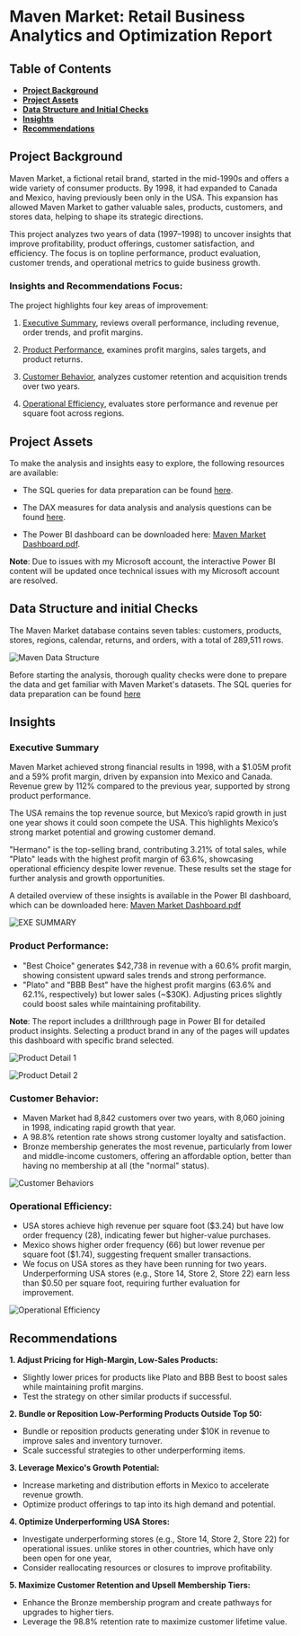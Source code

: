 # Maven Market: Retail Business Analytics and Optimization Report

## Table of Contents
- [**Project Background**](#project-background)
- [**Project Assets**](#project-assets)
- [**Data Structure and Initial Checks**](#data-structure-and-initial-checks)
- [**Insights**](#insights)
- [**Recommendations**](#recommendations)

## Project Background
Maven Market, a fictional retail brand, started in the mid-1990s and offers a wide variety of consumer products. By 1998, it had expanded to Canada and Mexico, having previously been only in the USA. This expansion has allowed Maven Market to gather valuable sales, products, customers, and stores data, helping to shape its strategic directions. 

This project analyzes two years of data (1997–1998) to uncover insights that improve profitability, product offerings, customer satisfaction, and efficiency. The focus is on topline performance, product evaluation, customer trends, and operational metrics to guide business growth.

### Insights and Recommendations Focus:
The project highlights four key areas of improvement:

1. [Executive Summary](#executive-summary),
reviews overall performance, including revenue, order trends, and profit margins.

2. [Product Performance](#product-performance),
examines profit margins, sales targets, and product returns.

3. [Customer Behavior](#customer-behavior),
analyzes customer retention and acquisition trends over two years.

4. [Operational Efficiency](#operational-efficiency),
evaluates store performance and revenue per square foot across regions.


## Project Assets
To make the analysis and insights easy to explore, the following resources are available:

- The SQL queries for data preparation can be found [here](https://mramadhankesapi.github.io/Data-Preparation-Process__for__Maven-Market...Retail-Analytics-and-Optimization/).

- The DAX measures for data analysis and analysis questions can be found [here](https://mramadhankesapi.github.io/DAX-Measures__for__Maven-Market...Retail-Analytics-and-Optimization/).

- The Power BI dashboard can be downloaded here: [Maven Market Dashboard.pdf](https://github.com/user-attachments/files/18228058/Maven.Market.Dashboard.pdf).

**Note**: Due to issues with my Microsoft account, the  interactive Power BI content will be updated once technical issues with my Microsoft account are resolved.


## Data Structure and initial Checks
The Maven Market database contains seven tables: customers, products, stores, regions, calendar, returns, and orders, with a total of 289,511 rows.

![Maven Data Structure](https://github.com/user-attachments/assets/722ccc07-b46b-4e53-a5a3-292a64385ddf)

Before starting the analysis, thorough quality checks were done to prepare the data and get familiar with Maven Market's datasets. The SQL queries for data preparation can be found [here](https://mramadhankesapi.github.io/Data-Preparation-Process__for__Maven-Market...Retail-Analytics-and-Optimization/)


## Insights
### Executive Summary
Maven Market achieved strong financial results in 1998, with a $1.05M profit and a 59% profit margin, driven by expansion into Mexico and Canada. Revenue grew by 112% compared to the previous year, supported by strong product performance.

The USA remains the top revenue source, but Mexico’s rapid growth in just one year shows it could soon compete the USA. This highlights Mexico’s strong market potential and growing customer demand.

"Hermano" is the top-selling brand, contributing 3.21% of total sales, while "Plato" leads with the highest profit margin of 63.6%, showcasing operational efficiency despite lower revenue. These results set the stage for further analysis and growth opportunities.

A detailed overview of these insights is available in the Power BI dashboard, which can be downloaded here:  [Maven Market Dashboard.pdf](https://github.com/user-attachments/files/18228058/Maven.Market.Dashboard.pdf)

![EXE SUMMARY](https://github.com/user-attachments/assets/bd0dd2bb-cf1f-4b63-a099-699ba282fc71)


### Product Performance:
- "Best Choice" generates $42,738 in revenue with a 60.6% profit margin, showing consistent upward sales trends and strong performance.
- "Plato" and "BBB Best" have the highest profit margins (63.6% and 62.1%, respectively) but lower sales (~$30K). Adjusting prices slightly could boost sales while maintaining profitability.
  
**Note**: The report includes a drillthrough page in Power BI for detailed product insights. Selecting a product brand in any of the pages will updates this dashboard with specific brand selected.

![Product Detail 1](https://github.com/user-attachments/assets/07b44c5a-df9d-4794-b7ea-2e0b6f401ac1)

![Product Detail 2](https://github.com/user-attachments/assets/23782158-3def-4122-83f5-e00cc1dc2c29)


### Customer Behavior:
- Maven Market had 8,842 customers over two years, with 8,060 joining in 1998, indicating rapid growth that year.
- A 98.8% retention rate shows strong customer loyalty and satisfaction.
- Bronze membership generates the most revenue, particularly from lower and middle-income customers, offering an affordable option, better than having no membership at all (the "normal" status).

![Customer Behaviors](https://github.com/user-attachments/assets/430427b2-70be-4470-a048-4243dd164ed0)


### Operational Efficiency:
- USA stores achieve high revenue per square foot ($3.24) but have low order frequency (28), indicating fewer but higher-value purchases.
- Mexico shows higher order frequency (66) but lower revenue per square foot ($1.74), suggesting frequent smaller transactions.
- We focus on USA stores as they have been running for two years. Underperforming USA stores (e.g., Store 14, Store 2, Store 22) earn less than $0.50 per square foot, requiring further evaluation for improvement.

![Operational Efficiency](https://github.com/user-attachments/assets/467e5d00-ead8-4167-be73-1aa82c7cbe2f)


## Recommendations
**1. Adjust Pricing for High-Margin, Low-Sales Products:**
   - Slightly lower prices for products like Plato and BBB Best to boost sales while maintaining profit margins.
   - Test the strategy on other similar products if successful.

**2. Bundle or Reposition Low-Performing Products Outside Top 50:**
   - Bundle or reposition products generating under $10K in revenue to improve sales and inventory turnover.
   - Scale successful strategies to other underperforming items.
     
**3. Leverage Mexico's Growth Potential:**
   - Increase marketing and distribution efforts in Mexico to accelerate revenue growth.
   - Optimize product offerings to tap into its high demand and potential.
  
**4. Optimize Underperforming USA Stores:**
   - Investigate underperforming stores (e.g., Store 14, Store 2, Store 22) for operational issues.
   unlike stores in other countries, which have only been open for one year,
   - Consider reallocating resources or closures to improve profitability.

**5. Maximize Customer Retention and Upsell Membership Tiers:**
   - Enhance the Bronze membership program and create pathways for upgrades to higher tiers.
   - Leverage the 98.8% retention rate to maximize customer lifetime value.





